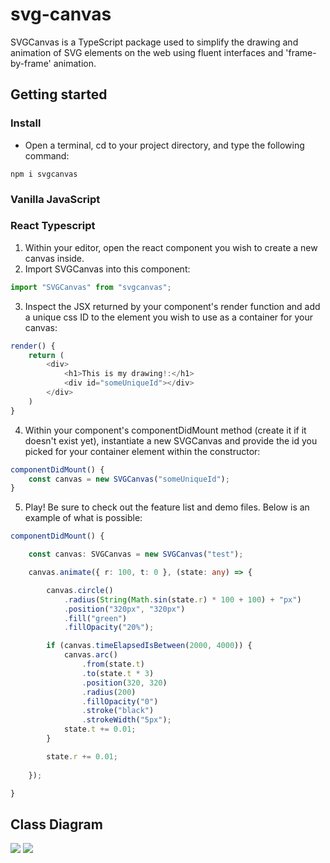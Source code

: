 # svg-canvas

SVGCanvas is a TypeScript package used to simplify the drawing and animation of SVG elements on the web using fluent interfaces and 'frame-by-frame' animation.

## Getting started

### Install

- Open a terminal, cd to your project directory, and type the following command:
```
npm i svgcanvas
```
### Vanilla JavaScript


### React Typescript
1. Within your editor, open the react component you wish to create a new canvas inside.
2. Import SVGCanvas into this component:
```typescript
import "SVGCanvas" from "svgcanvas";
```
3. Inspect the JSX returned by your component's render function and add a unique css ID to the element you wish to use as a container for your canvas:
```typescript
render() {
    return (
        <div>
            <h1>This is my drawing!:</h1>
            <div id="someUniqueId"></div>
        </div>
    )
}
```

4. Within your component's componentDidMount method (create it if it doesn't exist yet), instantiate a new SVGCanvas and provide the id you picked for your container element within the constructor:
```typescript
componentDidMount() {
    const canvas = new SVGCanvas("someUniqueId");
}
```

5. Play! Be sure to check out the feature list and demo files. Below is an example of what is possible:
```typescript
componentDidMount() {

    const canvas: SVGCanvas = new SVGCanvas("test");

    canvas.animate({ r: 100, t: 0 }, (state: any) => {

        canvas.circle()
            .radius(String(Math.sin(state.r) * 100 + 100) + "px")
            .position("320px", "320px")
            .fill("green")
            .fillOpacity("20%");

        if (canvas.timeElapsedIsBetween(2000, 4000)) {
            canvas.arc()
                .from(state.t)
                .to(state.t * 3)
                .position(320, 320)
                .radius(200)
                .fillOpacity("0")
                .stroke("black")
                .strokeWidth("5px");
            state.t += 0.01;
        }

        state.r += 0.01;
        
    });

}
```
## Class Diagram
<img src="./docs/diagrams/classdiagram.svg">
<img src="./docs/diagrams/legend.svg">